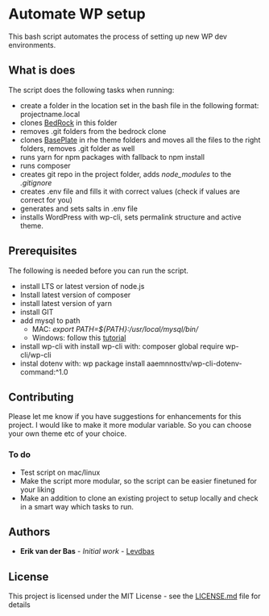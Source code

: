 # Automate WP setup

This bash script automates the process of setting up new WP dev environments.

## What is does

The script does the following tasks when running:

* create a folder in the location set in the bash file in the following format: projectname.local
* clones [BedRock](https://github.com/roots/bedrock) in this folder
* removes .git folders from the bedrock clone
* clones [BasePlate](https://github.com/Levdbas/BasePlate) in rhe theme folders and moves all the files to the right folders, removes .git folder as well
* runs yarn for npm packages with fallback to npm install
* runs composer
* creates git repo in the project folder, adds *node_modules* to the *.gitignore*
* creates .env file and fills it with correct values (check if values are correct for you)
* generates and sets salts in .env file
* installs WordPress with wp-cli, sets permalink structure and active theme.

## Prerequisites

The following is needed before you can run the script.

* install LTS or latest version of node.js
* Install latest version of composer
* install latest version of yarn
* install GIT
* add mysql to path
  * MAC: *export PATH=${PATH}:/usr/local/mysql/bin/*
  * Windows: follow this [tutorial](https://www.qualitestgroup.com/resources/knowledge-center/how-to-guide/add-mysql-path-windows/)
* install wp-cli with install wp-cli with: composer global require wp-cli/wp-cli
* instal dotenv with: wp package install aaemnnosttv/wp-cli-dotenv-command:^1.0

## Contributing

Please let me know if you have suggestions for enhancements for this project. I would like to make it more modular variable.
So you can choose your own theme etc of your choice.

### To do

* Test script on mac/linux
* Make the script more modular, so the script can be easier finetuned for your liking
* Make an addition to clone an existing project to setup locally and check in a smart way which tasks to run.

## Authors

* **Erik van der Bas** - *Initial work* - [Levdbas](https://github.com/levdbas)


## License

This project is licensed under the MIT License - see the [LICENSE.md](LICENSE.md) file for details
